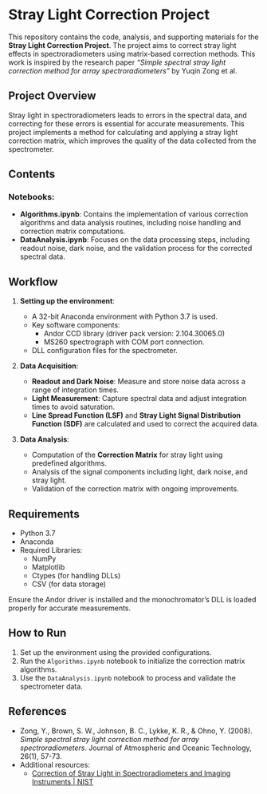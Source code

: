 
# Stray Light Correction Project

This repository contains the code, analysis, and supporting materials for the **Stray Light Correction Project**. The project aims to correct stray light effects in spectroradiometers using matrix-based correction methods. This work is inspired by the research paper *“Simple spectral stray light correction method for array spectroradiometers”* by Yuqin Zong et al.

## Project Overview

Stray light in spectroradiometers leads to errors in the spectral data, and correcting for these errors is essential for accurate measurements. This project implements a method for calculating and applying a stray light correction matrix, which improves the quality of the data collected from the spectrometer.

## Contents

### Notebooks:
- **Algorithms.ipynb**: Contains the implementation of various correction algorithms and data analysis routines, including noise handling and correction matrix computations.
- **DataAnalysis.ipynb**: Focuses on the data processing steps, including readout noise, dark noise, and the validation process for the corrected spectral data.

## Workflow

1. **Setting up the environment**:
   - A 32-bit Anaconda environment with Python 3.7 is used.
   - Key software components:
     - Andor CCD library (driver pack version: 2.104.30065.0)
     - MS260 spectrograph with COM port connection.
   - DLL configuration files for the spectrometer.
   
2. **Data Acquisition**:
   - **Readout and Dark Noise**: Measure and store noise data across a range of integration times.
   - **Light Measurement**: Capture spectral data and adjust integration times to avoid saturation.
   - **Line Spread Function (LSF)** and **Stray Light Signal Distribution Function (SDF)** are calculated and used to correct the acquired data.

3. **Data Analysis**:
   - Computation of the **Correction Matrix** for stray light using predefined algorithms.
   - Analysis of the signal components including light, dark noise, and stray light.
   - Validation of the correction matrix with ongoing improvements.

## Requirements

- Python 3.7
- Anaconda
- Required Libraries:
  - NumPy
  - Matplotlib
  - Ctypes (for handling DLLs)
  - CSV (for data storage)

Ensure the Andor driver is installed and the monochromator’s DLL is loaded properly for accurate measurements.

## How to Run

1. Set up the environment using the provided configurations.
2. Run the `Algorithms.ipynb` notebook to initialize the correction matrix algorithms.
3. Use the `DataAnalysis.ipynb` notebook to process and validate the spectrometer data.

## References

- Zong, Y., Brown, S. W., Johnson, B. C., Lykke, K. R., & Ohno, Y. (2008). *Simple spectral stray light correction method for array spectroradiometers*. Journal of Atmospheric and Oceanic Technology, 26(1), 57-73.
- Additional resources:
  - [Correction of Stray Light in Spectroradiometers and Imaging Instruments | NIST](https://tsapps.nist.gov/publication/get_pdf.cfm?pub_id=841127)
